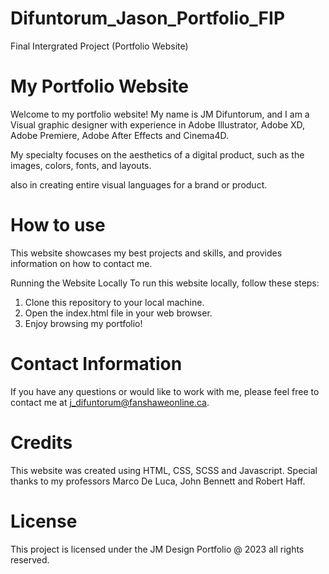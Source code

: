 # Difuntorum_Jason_Portfolio_FIP
Final Intergrated Project (Portfolio Website)

# My Portfolio Website
Welcome to my portfolio website! My name is JM Difuntorum, and I am a Visual graphic designer with experience in Adobe Illustrator, Adobe XD, Adobe Premiere, Adobe After Effects and Cinema4D.


My specialty focuses on the aesthetics of a digital product, such as the images, colors, fonts, and layouts.

also in creating entire visual languages for a brand or product.

# How to use
This website showcases my best projects and skills, and provides information on how to contact me.


Running the Website Locally
To run this website locally, follow these steps:
1. Clone this repository to your local machine.
2. Open the index.html file in your web browser.
3. Enjoy browsing my portfolio!


# Contact Information
If you have any questions or would like to work with me, please feel free to contact me at j_difuntorum@fanshaweonline.ca.

# Credits
This website was created using HTML, CSS, SCSS and Javascript. Special thanks to my professors Marco De Luca, John Bennett and Robert Haff.


# License
This project is licensed under the JM Design Portfolio @ 2023 all rights reserved. 
